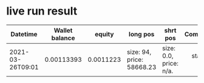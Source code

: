 # live run result
|    Datetime      | Wallet balance | equity    | long pos                   | shrt pos                   |      Comment     |
|------------------|:--------------:|-----------|----------------------------|----------------------------|-----------------:|
| 2021-03-26T09:01 |   0.00113393   |  0.0011223| size: 94, price: 58668.23  | size: 0.0, price: n/a.     | starting bot.    |
